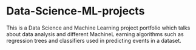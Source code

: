 # Data-Science-ML-projects
This is a Data Science and Machine Learning project portfolio which talks about data analysis and different MachineL earning algorithms such as regression trees and classifiers 
used in predicting events in a dataset.
